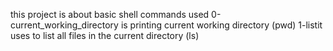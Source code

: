 this project is about basic shell commands used
0-current_working_directory is printing current working directory (pwd)
1-listit uses to list all files in the current directory (ls)